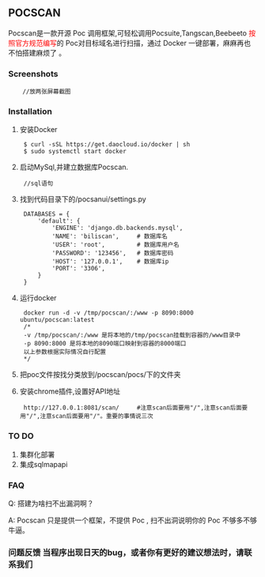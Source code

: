 ## POCSCAN

 Pocscan是一款开源 Poc 调用框架,可轻松调用Pocsuite,Tangscan,Beebeeto <font color=red>按照官方规范编写</font>的 Poc对目标域名进行扫描，通过 Docker 一键部署，麻麻再也不怕搭建麻烦了 。

### Screenshots

        //放两张屏幕截图

### Installation

1. 安装Docker

        $ curl -sSL https://get.daocloud.io/docker | sh 
        $ sudo systemctl start docker

2. 启动MySql,并建立数据库Pocscan.

        //sql语句

3. 找到代码目录下的/pocsanui/settings.py

        DATABASES = {
            'default': {
                'ENGINE': 'django.db.backends.mysql', 
                'NAME': 'biliscan',     # 数据库名
                'USER': 'root',         # 数据库用户名
                'PASSWORD': '123456',   # 数据库密码
                'HOST': '127.0.0.1',    # 数据库ip
                'PORT': '3306',
            }
        }
        
4. 运行docker

        docker run -d -v /tmp/pocscan/:/www -p 8090:8000 ubuntu/pocscan:latest
        /*
        -v /tmp/pocscan/:/www 是将本地的/tmp/pocscan挂载到容器的/www目录中
        -p 8090:8000 是将本地的8090端口映射到容器的8000端口
        以上参数根据实际情况自行配置
        */
        
        
5. 把poc文件按找分类放到/pocscan/pocs/下的文件夹

6. 安装chrome插件,设置好API地址
    
        http://127.0.0.1:8081/scan/     #注意scan后面要用"/",注意scan后面要用"/",注意scan后面要用"/"。重要的事情说三次

### TO DO

1. 集群化部署
2. 集成sqlmapapi

### FAQ

Q: 搭建为啥扫不出漏洞啊？

A: Pocscan 只是提供一个框架，不提供 Poc , 扫不出洞说明你的 Poc 不够多不够牛逼。



### 问题反馈 当程序出现日天的bug，或者你有更好的建议想法时，请联系我们
